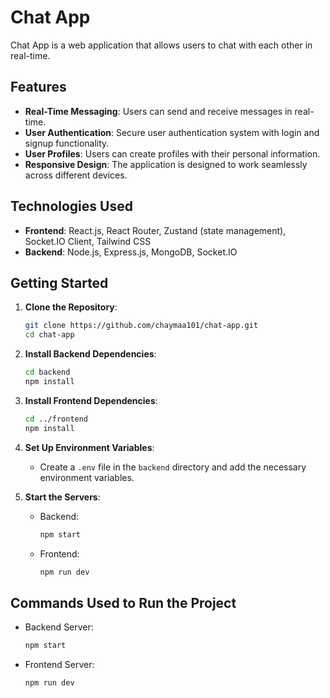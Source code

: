 
# Chat App

Chat App is a web application that allows users to chat with each other in real-time.

## Features

- **Real-Time Messaging**: Users can send and receive messages in real-time.
- **User Authentication**: Secure user authentication system with login and signup functionality.
- **User Profiles**: Users can create profiles with their personal information.
- **Responsive Design**: The application is designed to work seamlessly across different devices.

## Technologies Used

- **Frontend**: React.js, React Router, Zustand (state management), Socket.IO Client, Tailwind CSS
- **Backend**: Node.js, Express.js, MongoDB, Socket.IO

## Getting Started

1. **Clone the Repository**:

   ```bash
   git clone https://github.com/chaymaa101/chat-app.git
   cd chat-app
   ```

2. **Install Backend Dependencies**:

   ```bash
   cd backend
   npm install
   ```

3. **Install Frontend Dependencies**:

   ```bash
   cd ../frontend
   npm install
   ```

4. **Set Up Environment Variables**:

   - Create a `.env` file in the `backend` directory and add the necessary environment variables.

5. **Start the Servers**:

   - Backend:

     ```bash
     npm start
     ```

   - Frontend:

     ```bash
     npm run dev
     ```


## Commands Used to Run the Project

- Backend Server:
  ```bash
  npm start
  ```

- Frontend Server:
  ```bash
  npm run dev
  ```

<!-- view source page url -->

